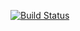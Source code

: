 [![Build Status](https://travis-ci.org/dohr-michael/react-redux-cli.svg?branch=master)](https://travis-ci.org/dohr-michael/react-redux-cli)